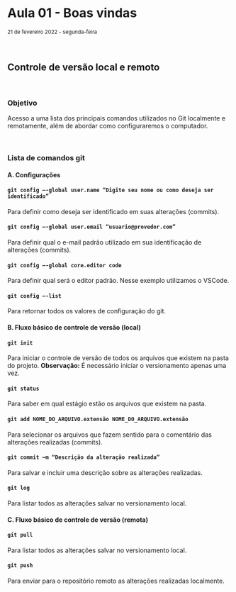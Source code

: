 # Aula 01 - Boas vindas
<small>21 de fevereiro 2022 - segunda-feira</small>

<br>

## Controle de versão local e remoto

<br> 

### Objetivo 
Acesso a uma lista dos principais comandos utilizados no Git localmente e remotamente, além de abordar como configuraremos o computador.

<br> 

### Lista de comandos git

#### **A. Configurações**

#### `git config –-global user.name “Digite seu nome ou como deseja ser identificado”`
Para definir como deseja ser identificado em suas alterações (commits).

#### `git config –-global user.email “usuario@provedor.com”`
Para definir qual o e-mail padrão utilizado em sua identificação de alterações (commits). 

#### `git config –-global core.editor code`
Para definir qual será o editor padrão. Nesse exemplo utilizamos o VSCode.

#### `git config –-list`
Para retornar todos os valores de configuração do git.

#### **B. Fluxo básico de controle de versão (local)**

#### `git init`
Para iniciar o controle de versão de todos os arquivos que existem na pasta do projeto. **Observação:** É necessário iniciar o versionamento apenas uma vez.

#### `git status`
Para saber em qual estágio estão os arquivos que existem na pasta.

#### `git add NOME_DO_ARQUIVO.extensão NOME_DO_ARQUIVO.extensão`
Para selecionar os arquivos que fazem sentido para o comentário das alterações realizadas (commits).

#### `git commit –m “Descrição da alteração realizada”`
Para salvar e incluir uma descrição sobre as alterações realizadas.

#### `git log`
Para listar todos as alterações salvar no versionamento local.

#### **C. Fluxo básico de controle de versão (remota)**

#### `git pull`
Para listar todos as alterações salvar no versionamento local.

#### `git push`
Para enviar para o repositório remoto as alterações realizadas localmente.
